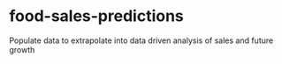# food-sales-predictions
Populate data to extrapolate into data driven analysis of sales and future growth
